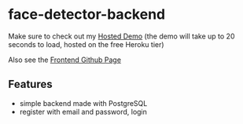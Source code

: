 # face-detector-backend

Make sure to check out my [Hosted Demo](https://carter-face-detector-app.herokuapp.com/) (the demo will take up to 20 seconds to load, hosted on the free Heroku tier)

Also see the [Frontend Github Page](https://github.com/Gcarter17/face-detector-frontend)

## Features
* simple backend made with PostgreSQL
* register with email and password, login

